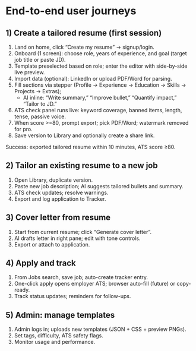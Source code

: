 # End-to-end user journeys

## 1) Create a tailored resume (first session)
1. Land on home, click “Create my resume” → signup/login.
2. Onboard (1 screen): choose role, years of experience, and goal (target job title or paste JD).
3. Template preselected based on role; enter the editor with side-by-side live preview.
4. Import data (optional): LinkedIn or upload PDF/Word for parsing.
5. Fill sections via stepper (Profile → Experience → Education → Skills → Projects → Extras);
   - AI inline: “Write summary,” “Improve bullet,” “Quantify impact,” “Tailor to JD.”
6. ATS check panel runs live: keyword coverage, banned items, length, tense, passive voice.
7. When score >=80, prompt export; pick PDF/Word; watermark removed for pro.
8. Save version to Library and optionally create a share link.

Success: exported tailored resume within 10 minutes, ATS score ≥80.

## 2) Tailor an existing resume to a new job
1. Open Library, duplicate version.
2. Paste new job description; AI suggests tailored bullets and summary.
3. ATS check updates; resolve warnings.
4. Export and log application to Tracker.

## 3) Cover letter from resume
1. Start from current resume; click “Generate cover letter”.
2. AI drafts letter in right pane; edit with tone controls.
3. Export or attach to application.

## 4) Apply and track
1. From Jobs search, save job; auto-create tracker entry.
2. One-click apply opens employer ATS; browser auto-fill (future) or copy-ready.
3. Track status updates; reminders for follow-ups.

## 5) Admin: manage templates
1. Admin logs in; uploads new templates (JSON + CSS + preview PNGs).
2. Set tags, difficulty, ATS safety flags.
3. Monitor usage and performance.
